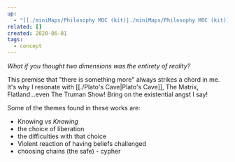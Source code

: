 ```yaml
---
up:
  - "[[./miniMaps/Philosophy MOC (kit)|./miniMaps/Philosophy MOC (kit)]]"
related: []
created: 2020-06-01
tags:
  - concept
---
```

 *What if you thought two dimensions was the entirety of reality?*

This premise that "there is something more" always strikes a chord in me. It's why I resonate with [[./Plato's Cave|Plato's Cave]], The Matrix, Flatland...even The Truman Show! Bring on the existential angst I say! 

Some of the themes found in these works are:

- Knowing vs *Knowing*
- the choice of liberation
- the difficulties with that choice
- Violent reaction of having beliefs challenged
- choosing chains (the safe) - cypher
